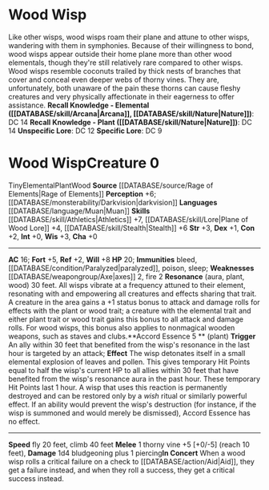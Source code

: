 ﻿---
ac: '16'
alignment: null
all_resistance: null
burrow_speed: null
charisma: '+0'
climb_speed: '40'
constitution: '+2'
creature_ability:
- Accord Essence
- In Concert
- Resonance
creature_family: '[[DATABASE/monsterfamily/Elemental, Wisp|Elemental, Wisp]]'
description: 'Like other wisps, wood wisps roam their plane and attune to other wisps,
  wandering with them in symphonies. Because of their willingness to bond, wood wisps
  appear outside their home plane more than other wood elementals, though they''re
  still relatively rare compared to other wisps. <br/><br/>Wood wisps resemble coconuts
  trailed by thick nests of branches that cover and conceal even deeper webs of thorny
  vines. They are, unfortunately, both unaware of the pain these thorns can cause
  fleshy creatures and very physically affectionate in their eagerness to offer assistance.<br/><br/><b><u>Recall
  Knowledge - Elemental</u> ( [[DATABASE/skill/Arcana|Arcana]] , [[DATABASE/skill/Nature|Nature]]
  )</b>: DC 14<br/><b><u>Recall Knowledge - Plant</u> ( [[DATABASE/skill/Nature|Nature]]
  )</b>: DC 14<br/><b><u>Unspecific Lore</u></b>: DC 12<br/><b><u>Specific Lore</u></b>:
  DC 9'
dexterity: '+1'
element: Wood
fly_speed: '20'
fortitude: '+5'
hardness: null
hp: '20'
id: '2668'
immunity:
- bleed
- '[[DATABASE/condition/Paralyzed|paralyzed]]'
- '[[DATABASE/trait/Poison|poison]]'
- '[[DATABASE/trait/Sleep|sleep]]'
intelligence: '+0'
land_speed: null
language:
- '[[DATABASE/language/Muan|Muan]]'
level: '0'
max_speed: '40'
name: Wood Wisp
perception: '+6'
rarity: Common
reflex: '+2'
resistance: null
rus_type_level: null
school: null
sense:
- '[[DATABASE/monsterability/Darkvision|darkvision]]'
size: Tiny
skill:
- '[[DATABASE/skill/Athletics|Athletics]] +7'
- '[[DATABASE/skill/Lore|Plane ofWood Lore]] +4'
- '[[DATABASE/skill/Stealth|Stealth]] +6'
source: '[[DATABASE/source/Rage of Elements|Rage of Elements]]'
speed:
- fly 20 feet
- climb 40 feet
spell: null
strength: '+3'
strength_req: '3'
strongest_save:
- Will
swim_speed: null
trait:
- '[[DATABASE/trait/Elemental|Elemental]]'
- '[[DATABASE/trait/Plant|Plant]]'
- '[[DATABASE/trait/Wood|Wood]]'
type: Creature
vision: Darkvision
weakest_save:
- Reflex
weakness:
- '[[DATABASE/weapongroup/Axe|axes]] 2'
- '[[DATABASE/trait/Fire|fire]] 2'
will: '+8'
wisdom: '+3'

---
# Wood Wisp

Like other wisps, wood wisps roam their plane and attune to other wisps, wandering with them in symphonies. Because of their willingness to bond, wood wisps appear outside their home plane more than other wood elementals, though they're still relatively rare compared to other wisps. 
Wood wisps resemble coconuts trailed by thick nests of branches that cover and conceal even deeper webs of thorny vines. They are, unfortunately, both unaware of the pain these thorns can cause fleshy creatures and very physically affectionate in their eagerness to offer assistance.
**Recall Knowledge - Elemental ([[DATABASE/skill/Arcana|Arcana]], [[DATABASE/skill/Nature|Nature]])**: DC 14
**Recall Knowledge - Plant ([[DATABASE/skill/Nature|Nature]])**: DC 14
**Unspecific Lore**: DC 12
**Specific Lore**: DC 9

# Wood Wisp<span class="item-type">Creature 0</span>

<span class="trait-size item-trait">Tiny</span><span class="item-trait">Elemental</span><span class="item-trait">Plant</span><span class="item-trait">Wood</span>
**Source** [[DATABASE/source/Rage of Elements|Rage of Elements]]
**Perception** +6; [[DATABASE/monsterability/Darkvision|darkvision]]
**Languages** [[DATABASE/language/Muan|Muan]]
**Skills** [[DATABASE/skill/Athletics|Athletics]] +7, [[DATABASE/skill/Lore|Plane of Wood Lore]] +4, [[DATABASE/skill/Stealth|Stealth]] +6
**Str** +3, **Dex** +1, **Con** +2, **Int** +0, **Wis** +3, **Cha** +0

---
**AC** 16; **Fort** +5, **Ref** +2, **Will** +8
**HP** 20; **Immunities** bleed, [[DATABASE/condition/Paralyzed|paralyzed]], poison, sleep; **Weaknesses** [[DATABASE/weapongroup/Axe|axes]] 2, fire 2
<span class="in-box-ability">**Resonance** (aura, plant, wood) 30 feet. All wisps vibrate at a frequency attuned to their element, resonating with and empowering all creatures and effects sharing that trait. A creature in the area gains a +1 status bonus to attack and damage rolls for effects with the plant or wood trait; a creature with the elemental trait and either plant trait or wood trait gains this bonus to all attack and damage rolls. For wood wisps, this bonus also applies to nonmagical wooden weapons, such as staves and clubs.</span><span class="in-box-ability">**Accord Essence <span class="action-icon">5</span> ** (plant) **Trigger** An ally within 30 feet that benefited from the wisp's resonance in the last hour is targeted by an attack; **Effect** The wisp detonates itself in a small elemental explosion of leaves and pollen. This gives temporary Hit Points equal to half the wisp's current HP to all allies within 30 feet that have benefited from the wisp's resonance aura in the past hour. These temporary Hit Points last 1 hour.</span><span class="in-box-ability"> A wisp that uses this reaction is permanently destroyed and can be restored only by a _wish_ ritual or similarly powerful effect. If an ability would prevent the wisp's destruction (for instance, if the wisp is summoned and would merely be dismissed), Accord Essence has no effect.</span>

---
**Speed** fly 20 feet, climb 40 feet
<span class="in-box-ability">**Melee** <span class="action-icon">1</span> thorny vine +5 [+0/-5] (reach 10 feet), **Damage** 1d4 bludgeoning plus 1 piercing</span><span class="in-box-ability">**In Concert** When a wood wisp rolls a critical failure on a check to [[DATABASE/action/Aid|Aid]], they get a failure instead, and when they roll a success, they get a critical success instead.</span>